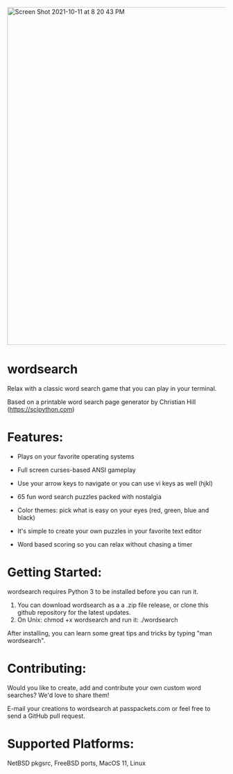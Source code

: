 <img width="780" alt="Screen Shot 2021-10-11 at 8 20 43 PM" src="https://user-images.githubusercontent.com/84298137/136885856-792937bd-da47-4b01-be29-f2cfca099ffd.png">

# wordsearch

Relax with a classic word search game that you can play in your terminal.

Based on a printable word search page generator by Christian Hill (https://scipython.com)

# Features:

- Plays on your favorite operating systems

- Full screen curses-based ANSI gameplay

- Use your arrow keys to navigate or you can use vi keys as well (hjkl)

- 65 fun word search puzzles packed with nostalgia

- Color themes: pick what is easy on your eyes (red, green, blue and black)

- It's simple to create your own puzzles in your favorite text editor

- Word based scoring so you can relax without chasing a timer

# Getting Started:

wordsearch requires Python 3 to be installed before you can run it.

1. You can download wordsearch as a a .zip file release, or clone this github repository for the latest updates.
2. On Unix: chmod +x wordsearch and run it: ./wordsearch

After installing, you can learn some great tips and tricks by typing "man wordsearch".

# Contributing:

Would you like to create, add and contribute your own custom word searches? We'd love to share them!

E-mail your creations to wordsearch at passpackets.com or
feel free to send a GitHub pull request.

# Supported Platforms: 

NetBSD pkgsrc, FreeBSD ports, MacOS 11, Linux
